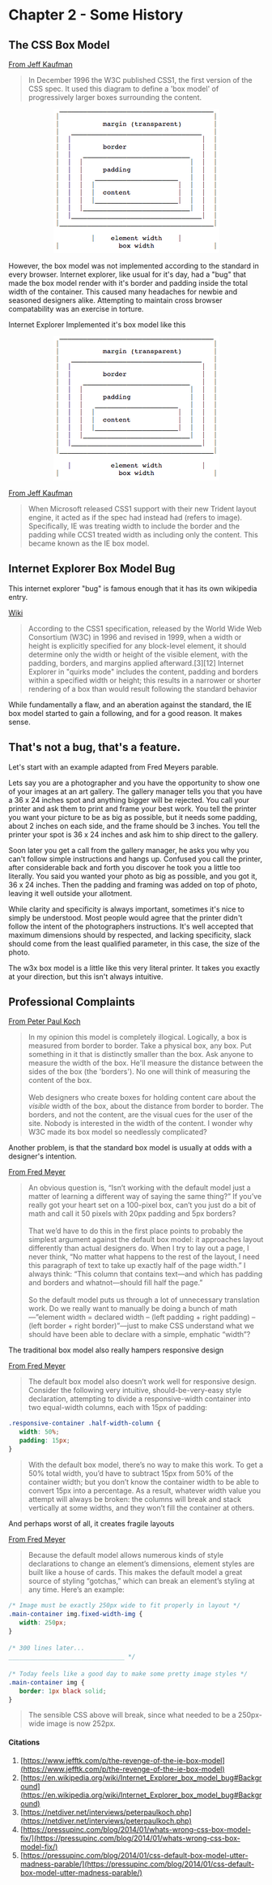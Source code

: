 # Chapter 2 - Some History

## The CSS Box Model

[From Jeff Kaufman](https://www.jefftk.com/p/the-revenge-of-the-ie-box-model)
>In December 1996 the W3C published CSS1, the first version of the CSS spec. It used this
diagram to define a 'box model' of progressively larger boxes surrounding the content.

<div align="center">
  <a href="https://www.jefftk.com/p/the-revenge-of-the-ie-box-model">
    <img src="https://github.com/ALMaclaine/box-model-book/blob/master/assets/img/ascii-box.png">
  </a>
</div>

However, the box model was not implemented according to the standard in every browser.
Internet explorer, like usual for it's day, had a "bug" that made the box model render
with it's border and padding inside the total width of the container.  This caused many
headaches for newbie and seasoned designers alike.  Attempting to maintain cross browser
compatability was an exercise in torture.

Internet Explorer Implemented it's box model like this

<div align="center">
  <a href="https://www.jefftk.com/p/the-revenge-of-the-ie-box-model">
    <img src="https://raw.githubusercontent.com/ALMaclaine/box-model-book/master/assets/img/ascii-iebox.png">
  </a>
</div>

[From Jeff Kaufman](https://www.jefftk.com/p/the-revenge-of-the-ie-box-model)
>When Microsoft released CSS1 support with their new Trident layout engine, it acted as
if the spec had instead had (refers to image). Specifically, IE was treating width to include the border and the padding while
CCS1 treated width as including only the content. This became known as the IE box model.

## Internet Explorer Box Model Bug
This internet explorer "bug" is famous enough that it has its own wikipedia entry.

[Wiki](https://en.wikipedia.org/wiki/Internet_Explorer_box_model_bug#Background)
>According to the CSS1 specification, released by the World Wide Web Consortium (W3C) in 1996 and revised in 1999, when a width or height is explicitly specified for any block-level element, it should determine only the width or height of the visible element, with the padding, borders, and margins applied afterward.[3][12] Internet Explorer in "quirks mode" includes the content, padding and borders within a specified width or height; this results in a narrower or shorter rendering of a box than would result following the standard behavior

While fundamentally a flaw, and an aberation against the standard, the IE box model started to
gain a following, and for a good reason. It makes sense.

## That's not a bug, that's a feature.

Let's start with an example adapted from Fred Meyers parable.

Lets say you are a photographer and you have the opportunity to show one of your images
at an art gallery.  The gallery manager tells you that you have a 36 x 24 inches spot and anything bigger
will be rejected. You call your printer and ask them to print and frame your best work.  You tell the
printer you want your picture to be as big as possible, but it needs some padding, about 2 inches on each side,
and the frame should be 3 inches. You tell the printer your spot is 36 x 24 inches and ask him to ship direct to the gallery.

Soon later you get a call from the gallery manager, he asks you why you can't follow simple instructions and hangs up. Confused you call the printer, after considerable back and forth you discover he took you a little too literally.
You said you wanted your photo as big as possible, and you got it, 36 x 24 inches.  Then the padding and framing was added on top of photo, leaving it well outside your allotment.

While clarity and specificity is always important, sometimes it's nice to simply be understood.  Most people would
agree that the printer didn't follow the intent of the photographers instructions.  It's well accepted that maximum
dimensions should by respected, and lacking specificity, slack should come from the least qualified parameter, in this case, the size of the photo.

The w3x box model is a little like this very literal printer.  It takes you exactly at your direction, but
this isn't always intuitive.

## Professional Complaints

[From Peter Paul Koch](https://netdiver.net/interviews/peterpaulkoch.php)
>In my opinion this model is completely illogical.
Logically, a box is measured from border to border. Take a physical box, any box. Put something in it that is distinctly smaller than the box. Ask anyone to measure the width of the box. He'll measure the distance between the sides of the box (the 'borders'). No one will think of measuring the content of the box.
><br><br>Web designers who create boxes for holding content care about the *visible* width of the box, about the distance from border to border. The borders, and not the content, are the visual cues for the user of the site. Nobody is interested in the width of the content.
I wonder why W3C made its box model so needlessly complicated?

Another problem, is that the standard box model is usually at odds with a designer's intention.

[From Fred Meyer](https://pressupinc.com/blog/2014/01/whats-wrong-css-box-model-fix/)
>An obvious question is, “Isn’t working with the default model just a matter of learning a different way of saying the same thing?” If you’ve really got your heart set on a 100-pixel box, can’t you just do a bit of math and call it 50 pixels with 20px padding and 5px borders?
><br><br> That we’d have to do this in the first place points to probably the simplest argument against the default box model: it approaches layout differently than actual designers do. When I try to lay out a page, I never think, “No matter what happens to the rest of the layout, I need this paragraph of text to take up exactly half of the page width.” I always think: “This column that contains text—and which has padding and borders and whatnot—should fill half the page.”
><br><br> So the default model puts us through a lot of unnecessary translation work. Do we really want to manually be doing a bunch of math—”element width = declared width – (left padding + right padding) – (left border + right border)”—just to make CSS understand what we should have been able to declare with a simple, emphatic “width”?

The traditional box model also really hampers responsive design

[From Fred Meyer](https://pressupinc.com/blog/2014/01/whats-wrong-css-box-model-fix/)
>The default box model also doesn’t work well for responsive design. Consider the following very intuitive, should-be-very-easy style declaration, attempting to divide a responsive-width container into two equal-width columns, each with 15px of padding:

```css
.responsive-container .half-width-column {
   width: 50%;
   padding: 15px;
}
```
>With the default box model, there’s no way to make this work. To get a 50% total width, you’d have to subtract 15px from 50% of the container width; but you don’t know the container width to be able to convert 15px into a percentage. As a result, whatever width value you attempt will always be broken: the columns will break and stack vertically at some widths, and they won’t fill the container at others.

And perhaps worst of all, it creates fragile layouts

[From Fred Meyer](https://pressupinc.com/blog/2014/01/whats-wrong-css-box-model-fix/)
> Because the default model allows numerous kinds of style declarations to change an element’s dimensions, element styles are built like a house of cards. This makes the default model a great source of styling “gotchas,” which can break an element’s styling at any time. Here’s an example:

```css
/* Image must be exactly 250px wide to fit properly in layout */
.main-container img.fixed-width-img {
   width: 250px;
}

/* 300 lines later...
________________________________ */

/* Today feels like a good day to make some pretty image styles */
.main-container img {
   border: 1px black solid;
}
```
>The sensible CSS above will break, since what needed to be a 250px-wide image is now 252px.

#### Citations
1. [https://www.jefftk.com/p/the-revenge-of-the-ie-box-model](https://www.jefftk.com/p/the-revenge-of-the-ie-box-model)
2. [https://en.wikipedia.org/wiki/Internet_Explorer_box_model_bug#Background](https://en.wikipedia.org/wiki/Internet_Explorer_box_model_bug#Background)
3. [https://netdiver.net/interviews/peterpaulkoch.php](https://netdiver.net/interviews/peterpaulkoch.php)
4. [https://pressupinc.com/blog/2014/01/whats-wrong-css-box-model-fix/](https://pressupinc.com/blog/2014/01/whats-wrong-css-box-model-fix/)
5. [https://pressupinc.com/blog/2014/01/css-default-box-model-utter-madness-parable/](https://pressupinc.com/blog/2014/01/css-default-box-model-utter-madness-parable/)